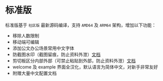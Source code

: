 # 标准版

标准版基于 `社区版` 最新源码编译，支持 `AMD64` 及 `ARM64` 架构，增加以下功能：



- 移除人数限制
- 移动端可编辑
- 添加公文办公场景常用中文字体
- 防截图水印（截图留痕，防止资料外泄）[文档](../feature/watermark.md)  
- 剪切板区分内部外部（可禁止粘贴到外部，防止资料外泄）[文档](../feature/copyout.md)      
- welcome 及 example 界面全汉化，默认语言为简体中文，对新手非常友好
- 附赠大量中文配置文档
